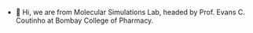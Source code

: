 - 👋 Hi, we are from Molecular Simulations Lab, headed by Prof. Evans C. Coutinho at Bombay College of Pharmacy.

<!---
CoutinhoLab/CoutinhoLab is a ✨ special ✨ repository because its `README.md` (this file) appears on your GitHub profile.
You can click the Preview link to take a look at your changes.
--->

